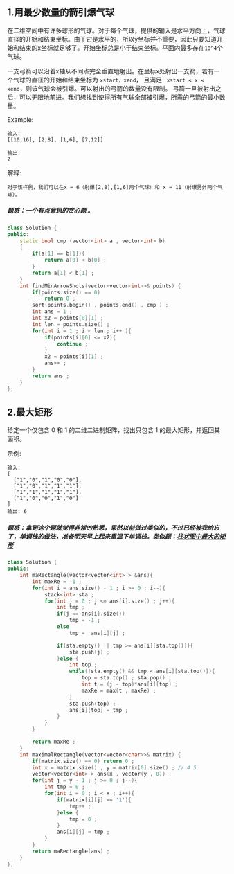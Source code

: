 ## 1.用最少数量的箭引爆气球
在二维空间中有许多球形的气球。对于每个气球，提供的输入是水平方向上，气球直径的开始和结束坐标。由于它是水平的，所以y坐标并不重要，因此只要知道开始和结束的x坐标就足够了。开始坐标总是小于结束坐标。平面内最多存在`10^4`个气球。

一支弓箭可以沿着x轴从不同点完全垂直地射出。在坐标x处射出一支箭，若有一个气球的直径的开始和结束坐标为 `xstart，xend`， 且满足 ` xstart ≤ x ≤ xend`，则该气球会被引爆。可以射出的弓箭的数量没有限制。 弓箭一旦被射出之后，可以无限地前进。我们想找到使得所有气球全部被引爆，所需的弓箭的最小数量。

Example:
```
输入:
[[10,16], [2,8], [1,6], [7,12]]

输出:
2
```
解释:
```
对于该样例，我们可以在x = 6（射爆[2,8],[1,6]两个气球）和 x = 11（射爆另外两个气球）。
```
##### 题感：一个有点意思的贪心题 。 
```C++
class Solution {
public:
    static bool cmp (vector<int> a , vector<int> b)
    {
        if(a[1] == b[1]){
            return a[0] < b[0] ; 
        }
        return a[1] < b[1] ; 
    }
    int findMinArrowShots(vector<vector<int>>& points) {
        if(points.size() == 0)
            return 0 ; 
        sort(points.begin() , points.end() , cmp ) ; 
        int ans = 1 ; 
        int x2 = points[0][1] ; 
        int len = points.size() ; 
        for(int i = 1 ; i < len ; i++ ){
            if(points[i][0] <= x2){
                continue ;                 
            }
            x2 = points[i][1] ; 
            ans++ ; 
        }
        return ans ; 
    }
};
```
## 2.最大矩形
给定一个仅包含 0 和 1 的二维二进制矩阵，找出只包含 1 的最大矩形，并返回其面积。

示例:
```
输入:
[
  ["1","0","1","0","0"],
  ["1","0","1","1","1"],
  ["1","1","1","1","1"],
  ["1","0","0","1","0"]
]
输出: 6
```
##### 题感：拿到这个题就觉得非常的熟悉，果然以前做过类似的，不过已经被我给忘了，单调栈的做法，准备明天早上起来重温下单调栈。类似题：[柱状图中最大的矩形](https://github.com/Fightjiang/leetcode-study/blob/master/39%E4%B8%89%E4%B8%AA%E9%9A%8F%E6%9C%BA%E9%9D%A2%E8%AF%95%E6%A8%A1%E6%8B%9F%E9%A2%98.md)
```C++
class Solution {
public:
    int maRectangle(vector<vector<int> > &ans){
        int maxRe = -1 ; 
        for(int i = ans.size() - 1 ; i >= 0 ; i--){
            stack<int> sta ; 
            for(int j = 0 ; j <= ans[i].size() ; j++){
                int tmp ; 
                if(j == ans[i].size())
                    tmp = -1 ; 
                else 
                    tmp =  ans[i][j] ; 

                if(sta.empty() || tmp >= ans[i][sta.top()]){
                    sta.push(j) ; 
                }else {
                    int top ; 
                    while(!sta.empty() && tmp < ans[i][sta.top()]){
                        top = sta.top() ; sta.pop() ; 
                        int t = (j - top)*ans[i][top] ; 
                        maxRe = max(t , maxRe) ;  
                    }
                    sta.push(top) ; 
                    ans[i][top] = tmp ; 
                }
            }
        }

        return maxRe ; 
    }
    int maximalRectangle(vector<vector<char>>& matrix) {
        if(matrix.size() == 0) return 0 ; 
        int x = matrix.size() , y = matrix[0].size() ; // 4 5 
        vector<vector<int> > ans(x , vector(y , 0)) ; 
        for(int j = y - 1 ; j >= 0 ; j--){
            int tmp = 0 ; 
            for(int i = 0 ; i < x ; i++){
                if(matrix[i][j] == '1'){
                    tmp++ ; 
                }else {
                    tmp = 0 ; 
                }
                ans[i][j] = tmp ;
            }
        }
        return maRectangle(ans) ; 
    }
};
```